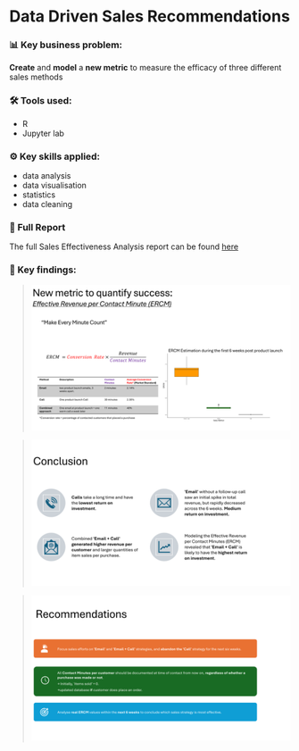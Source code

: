 # Data Driven Sales Recommendations

### :bar_chart: Key business problem:   
**Create** and **model** a **new metric** to measure the efficacy of three different sales methods
### :hammer_and_wrench: Tools used:
- R
- Jupyter lab

### :gear: Key skills applied:
- data analysis
- data visualisation
- statistics
- data cleaning

### :bookmark_tabs: Full Report
The full Sales Effectiveness Analysis report can be found [here](notebook.ipynb)

### :memo: Key findings:
><img src="/Figures/New_metric_explanation.png" alt="New metric for measuring sales method efficacy" width="700" />

><img src="/Figures/Key_findings.png" alt="Key findings" width="700" />

><img src="/Figures/business_recommendations.png" alt="Business Recommendations" width="700" />
